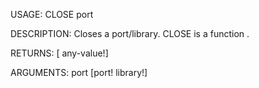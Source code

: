 USAGE:
     CLOSE port 

DESCRIPTION:
     Closes a port/library.
     CLOSE is a function .

RETURNS: [<opt> any-value!]

ARGUMENTS:
    port [port! library!]
